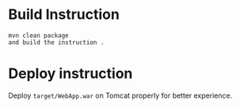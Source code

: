 

#   Build Instruction


```
mvn clean package
and build the instruction .
```

#  Deploy instruction

Deploy ```target/WebApp.war``` on Tomcat properly for better experience.


